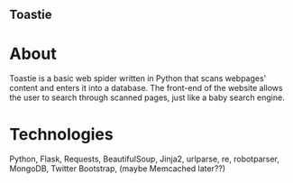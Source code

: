 ## Toastie
# About
Toastie is a basic web spider written in Python that scans webpages' content and enters it into a database. The front-end of the website allows the user to search through scanned pages, just like a baby search engine.
# Technologies
Python, Flask, Requests, BeautifulSoup, Jinja2, urlparse, re, robotparser, MongoDB, Twitter Bootstrap, (maybe Memcached later??)
